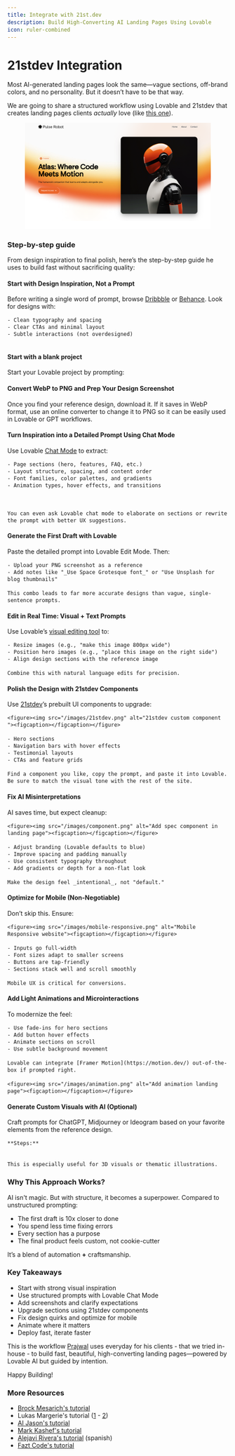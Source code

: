 ```yaml
---
title: Integrate with 21st.dev
description: Build High-Converting AI Landing Pages Using Lovable
icon: ruler-combined
---
```


# 21stdev Integration

Most AI-generated landing pages look the same—vague sections, off-brand colors, and no personality. But it doesn’t have to be that way.

We are going to share a structured workflow using Lovable and 21stdev that creates landing pages clients _actually_ love (like [this one](https://lovable.dev/projects/35d72d2e-6e25-40e5-9b0c-c0d1a7c1b727)).

<figure><img src="../images/hero-section.png" alt="Hero Section Landing Page"><figcaption></figcaption></figure>

### Step-by-step guide

From design inspiration to final polish, here’s the step-by-step guide he uses to build fast without sacrificing quality:

#### Start with Design Inspiration, Not a Prompt

Before writing a single word of prompt, browse [Dribbble](https://dribbble.com/) or [Behance](https://www.behance.net/). Look for designs with:

```
- Clean typography and spacing
- Clear CTAs and minimal layout
- Subtle interactions (not overdesigned)


```

#### Start with a blank project

Start your Lovable project by prompting:

#### Convert WebP to PNG and Prep Your Design Screenshot&#x20;

Once you find your reference design, download it. If it saves in WebP format, use an online converter to change it to PNG so it can be easily used in Lovable or GPT workflows.

#### Turn Inspiration into a Detailed Prompt Using Chat Mode

Use Lovable [Chat Mode](https://docs.lovable.dev/features/labs#chat-mode) to extract:

```
- Page sections (hero, features, FAQ, etc.)
- Layout structure, spacing, and content order
- Font families, color palettes, and gradients
- Animation types, hover effects, and transitions



You can even ask Lovable chat mode to elaborate on sections or rewrite the prompt with better UX suggestions.
```

#### Generate the First Draft with Lovable

Paste the detailed prompt into Lovable Edit Mode. Then:

```
- Upload your PNG screenshot as a reference
- Add notes like "_Use Space Grotesque font_" or "Use Unsplash for blog thumbnails"

This combo leads to far more accurate designs than vague, single-sentence prompts.

```

#### Edit in Real Time: Visual + Text Prompts

Use Lovable’s [visual editing tool](https://docs.lovable.dev/features/visual-edit) to:

```
- Resize images (e.g., "make this image 800px wide")
- Position hero images (e.g., "place this image on the right side")
- Align design sections with the reference image

Combine this with natural language edits for precision.
```

#### Polish the Design with 21stdev Components

Use [21stdev](https://21st.dev/)’s prebuilt UI components to upgrade:

```
<figure><img src="/images/21stdev.png" alt="21stdev custom component "><figcaption></figcaption></figure>

- Hero sections
- Navigation bars with hover effects
- Testimonial layouts
- CTAs and feature grids

Find a component you like, copy the prompt, and paste it into Lovable. Be sure to match the visual tone with the rest of the site.
```

#### Fix AI Misinterpretations

AI saves time, but expect cleanup:

```
<figure><img src="/images/component.png" alt="Add spec component in landing page"><figcaption></figcaption></figure>

- Adjust branding (Lovable defaults to blue)
- Improve spacing and padding manually
- Use consistent typography throughout
- Add gradients or depth for a non-flat look

Make the design feel _intentional_, not "default."
```

#### Optimize for Mobile (Non-Negotiable)

Don’t skip this. Ensure:

```
<figure><img src="/images/mobile-responsive.png" alt="Mobile Responsive website"><figcaption></figcaption></figure>

- Inputs go full-width
- Font sizes adapt to smaller screens
- Buttons are tap-friendly
- Sections stack well and scroll smoothly

Mobile UX is critical for conversions.
```

#### Add Light Animations and Microinteractions

To modernize the feel:

```
- Use fade-ins for hero sections
- Add button hover effects
- Animate sections on scroll
- Use subtle background movement

Lovable can integrate [Framer Motion](https://motion.dev/) out-of-the-box if prompted right.

<figure><img src="/images/animation.png" alt="Add animation landing page"><figcaption></figcaption></figure>
```

#### Generate Custom Visuals with AI (Optional)

Craft prompts for ChatGPT, Midjourney or Ideogram based on your favorite elements from the reference design.

```
**Steps:**


This is especially useful for 3D visuals or thematic illustrations.
```

### Why This Approach Works?

AI isn't magic. But with structure, it becomes a superpower. Compared to unstructured prompting:

* The first draft is 10x closer to done
* You spend less time fixing errors
* Every section has a purpose
* The final product feels custom, not cookie-cutter

It’s a blend of automation **+** craftsmanship.

### Key Takeaways

* Start with strong visual inspiration
* Use structured prompts with Lovable Chat Mode
* Add screenshots and clarify expectations
* Upgrade sections using 21stdev components
* Fix design quirks and optimize for mobile
* Animate where it matters
* Deploy fast, iterate faster

This is the workflow [Prajwal](https://x.com/PrajwalTomar_/status/1902371273147064772) uses everyday for his clients - that we tried in-house - to build fast, beautiful, high-converting landing pages—powered by Lovable AI but guided by intention.

Happy Building!

### More Resources

* [Brock Mesarich's tutorial](https://www.youtube.com/watch?v=v48gJFQvE1Y\&pp=ygUPbG92YWJsZSAyMXN0ZGV2)
* Lukas Margerie's tutorial ([1](https://www.youtube.com/watch?v=-GiBI0leMHU\&t=30s\&pp=ygUPbG92YWJsZSAyMXN0ZGV2) - [2](https://www.youtube.com/watch?v=uqdFobvoRQQ\&pp=ygUPbG92YWJsZSAyMXN0ZGV20gcJCb0Ag7Wk3p_U))
* [AI Jason's tutorial](https://www.youtube.com/watch?v=8MPElOdNjtk\&pp=ygUPbG92YWJsZSAyMXN0ZGV2)
* [Mark Kashef's tutorial](https://www.youtube.com/watch?v=Zv7N0SxfpRM\&t=269s\&pp=ygUPbG92YWJsZSAyMXN0ZGV2)
* [Alejavi Rivera's tutorial](https://www.youtube.com/watch?v=mMBp0uGZOWw\&pp=ygUPbG92YWJsZSAyMXN0ZGV2) (spanish)
* [Fazt Code's tutorial](https://www.youtube.com/watch?v=RGZeP1_oMoY\&pp=ygUPbG92YWJsZSAyMXN0ZGV2)
